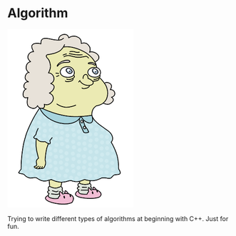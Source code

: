 # Algorithm

![image](./Vovo_Juju.png)

Trying to write different types of algorithms at beginning with C++.
Just for fun.

